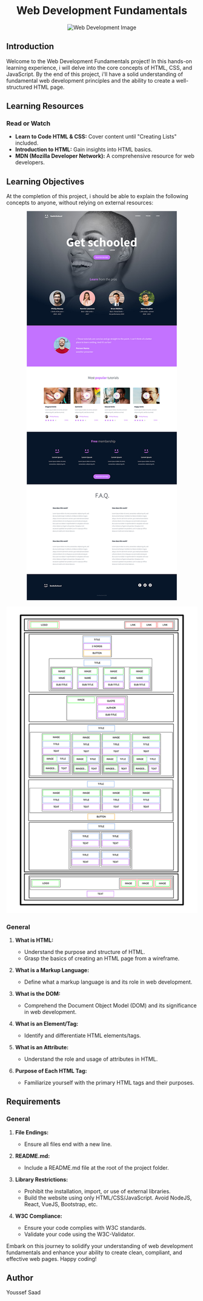 <h1 align="center">Web Development Fundamentals</h1>

<p align="center">
<img src="https://miro.medium.com/v2/resize:fit:900/0*2blaR2l8ZqJ-HAaV.gif" alt="Web Development Image">
</p>

## Introduction

Welcome to the Web Development Fundamentals project! In this hands-on learning experience, i will delve into the core concepts of HTML, CSS, and JavaScript. By the end of this project, i'll have a solid understanding of fundamental web development principles and the ability to create a well-structured HTML page.

## Learning Resources

### Read or Watch

- **Learn to Code HTML & CSS:** Cover content until "Creating Lists" included.
- **Introduction to HTML:** Gain insights into HTML basics.
- **MDN (Mozilla Developer Network):** A comprehensive resource for web developers.

## Learning Objectives

At the completion of this project, i should be able to explain the following concepts to anyone, without relying on external resources:

<p align="center">
<img src="./1.jpg" alt="Web Development Image">
</p>

<p align="center">
<img src="./2.jpg" alt="Web Development Image">
</p>

### General

1. **What is HTML:**
   - Understand the purpose and structure of HTML.
   - Grasp the basics of creating an HTML page from a wireframe.

2. **What is a Markup Language:**
   - Define what a markup language is and its role in web development.

3. **What is the DOM:**
   - Comprehend the Document Object Model (DOM) and its significance in web development.

4. **What is an Element/Tag:**
   - Identify and differentiate HTML elements/tags.

5. **What is an Attribute:**
   - Understand the role and usage of attributes in HTML.

6. **Purpose of Each HTML Tag:**
   - Familiarize yourself with the primary HTML tags and their purposes.

## Requirements

### General

1. **File Endings:**
   - Ensure all files end with a new line.

2. **README.md:**
   - Include a README.md file at the root of the project folder.

3. **Library Restrictions:**
   - Prohibit the installation, import, or use of external libraries.
   - Build the website using only HTML/CSS/JavaScript. Avoid NodeJS, React, VueJS, Bootstrap, etc.

4. **W3C Compliance:**
   - Ensure your code complies with W3C standards.
   - Validate your code using the W3C-Validator.

Embark on this journey to solidify your understanding of web development fundamentals and enhance your ability to create clean, compliant, and effective web pages. Happy coding!


## Author
Youssef Saad
